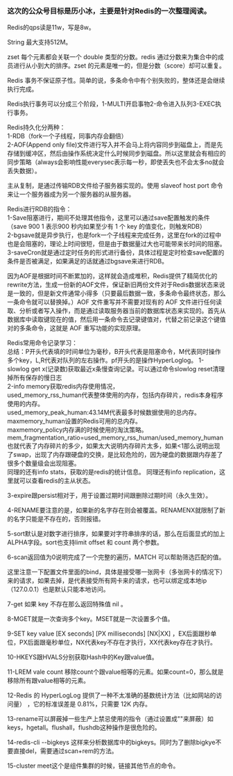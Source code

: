 ###  这次的公众号目标是历小冰，主要是针对Redis的一次整理阅读。  

Redis的qps读是11w，写是8w。  

String 最大支持512M。  

zset 每个元素都会关联一个 double 类型的分数。redis 通过分数来为集合中的成员进行从小到大的排序。zset 的元素是唯一的，但是分数（score）却可以重复。  

Redis 事务不保证原子性。简单的说，多条命令中有个别失败的，整体还是会继续执行完成。  

Redis执行事务可以分成三个阶段，1-MULTI开启事物2-命令进入队列3-EXEC执行事务。  

Redis持久化分两种：  
1-RDB（fork一个子线程，同事内存会翻倍）   
2-AOF(Append only file)文件进行写入并不会马上将内容同步到磁盘上，而是先存储到缓冲区，然后由操作系统决定什么时候同步到磁盘。所以这里就会有相应的同步策略（always会影响性能everysec表示每一秒，即使丢失也不会太多no就会丢失数据）。   

主从复制，是通过传输RDB文件给子服务器实现的。使用 slaveof host port 命令来让一个服务器成为另一个服务器的从服务器。   

Redis进行RDB的指令：   
1-Save阻塞进行，期间不处理其他指令，这里可以通过save配置触发的条件（save 900 1 表示900 秒内如果至少有 1 个 key 的值变化，则触发RDB）   
2-bgsave就是异步执行，也是fork一个子线程来完成任务，这里在fork的过程中也是会阻塞的，理论上时间很短，但是由于数据量过大也可能带来长时间的阻塞。   
3-saveCron就是通过定时任务的形式进行备份，具体过程是定时检查save配置的条件是否被满足，如果满足的话就通过bgsave来进行RDB。  

因为AOF是根据时间不断累加的，这样就会造成堆积，Redis提供了精简优化的rewrite方法，生成一份新的AOF文件，保证新旧两份文件对于Redis数据状态来说是一致的，但是新文件通常小得多（只要最后数据一致，多条命令最终状态，那么一条命令就可以替换掉。）AOF 文件重写并不需要对现有的 AOF 文件进行任何读取、分析或者写入操作，而是通过读取服务器当前的数据库状态来实现的。首先从数据库中读取键现在的值，然后用一条命令去记录键值对，代替之前记录这个键值对的多条命令，这就是 AOF 重写功能的实现原理。

Redis常用命令记录学习：   
总结：P开头代表填的时间单位为毫秒，B开头代表是阻塞命令，M代表同时操作多个key，L,R代表对队列的左右操作。pf开头的是操作HyperLoglog。
1-slowlog get x(记录数)获取最近x条慢查询记录。可以通过命令slowlog reset清理掉所有保存的慢日志   
2-info memory获取redis内存使用情况，  
used_memory_rss_human代表整体使用的内存，包括内存碎片，redis本身程序使用的内存。  
used_memory_peak_human:43.14M代表最多时候数据使用的总内存。  
maxmemory_human设置的Redis可用的总内存。  
maxmemory_policy内存满的时候使用的淘汰策略。  
mem_fragmentation_ratio=used_memory_rss_human/used_memory_human也就代表了内存碎片的多少，如果太大说明内存碎片太多，如果<1那么说明出现了swap，出现了内存跟硬盘的交换，是比较危险的，因为硬盘的数据跟内存差了很多个数量级会出现阻塞。   
同理的还有info stats，获取的是redis的统计信息。
同理还有info replication，这里就可以查看redis的主从状态。

3-expire跟persist相对于，用于设置过期时间跟删除过期时间（永久生效）。  

4-RENAME要注意的是，如果新的名字存在则会被覆盖。RENAMENX就限制了新的名字只能是不存在的，否则报错。   

5-sort默认是对数字进行排序，如果要对字符串排序的话，那么在后面显式的加上ALPHA字段。sort也支持limit offset 和 count 两个参数。  

6-scan返回值为0说明完成了一个完整的遍历，MATCH 可以帮助筛选匹配的值。  

这里注意一下配置文件里面的bind，具体是接受哪一张网卡（多张网卡的情况下）来的请求，如果去掉，是代表接受所有网卡来的请求，也可以绑定成本地ip（127.0.0.1）也是默认只能本地访问。

7-get 如果 key 不存在那么返回特殊值 nil 。  

8-MGET就是一次查询多个key。MSET就是一次设置多个值。  

9-SET key value [EX seconds] [PX milliseconds] [NX|XX] ，EX后面跟秒单位，PX后面跟毫秒单位，NX代表key不存在才执行，XX代表key存在才执行。 

10-HKEYS跟HVALS分别获取Hash中的Key跟value值。  

11-LREM vale count 移除count个跟value相等的元素。如果count=0，那么就是移除所有跟value相等的元素。 

12-Redis 的 HyperLogLog 提供了一种不太准确的基数统计方法（比如网站的访问量） ，它的标准误差是 0.81%，只需要 12K 内存。 

13-rename可以屏蔽掉一些生产上禁忌使用的指令（通过设置成""来屏蔽）如keys，hgetall。flushall，flushdb这种操作是很危险的。  

14-redis-cli --bigkeys 这样来分析数据库中的bigkeys。同时为了删除bigkye不要直接del，需要通过scan+rem的方法。    

15-cluster meet这个是组件集群的时候，链接其他节点的命令。  




